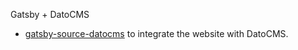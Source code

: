 Gatsby + DatoCMS

- [gatsby-source-datocms](https://github.com/datocms/gatsby-source-datocms) to integrate the website with DatoCMS.
